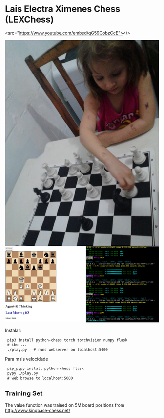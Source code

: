 # Lais Electra Ximenes Chess (LEXChess)

<src="https://www.youtube.com/embed/qG59OobzCcE"></>

<img width=600px src="https://github.com/DevJoseWeb/Lais-Electra-Ximenes-Chess/blob/master/monstra.jpg" />
<img width=600px src="https://raw.githubusercontent.com/geohot/twitchchess/master/screenshot.png" />

Instalar:
```
 pip3 install python-chess torch torchvision numpy flask
 # then...
 ./play.py   # runs webserver on localhost:5000
```

Para mais velocidade
```
 pip_pypy install python-chess flask
 pypy ./play.py
 # web browse to localhost:5000
```

Training Set
-----

The value function was trained on 5M board positions from http://www.kingbase-chess.net/


